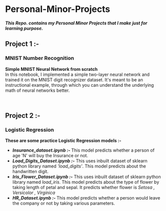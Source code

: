 

<body>
    <h1><b>Personal-Minor-Projects</b></h1>
    <b><i>This Repo. contains my Personal Minor Projects that I make just for learning purpose.</i></b>
    <br>
        <h2>Project 1 :- </h2>
        <h3>MNIST Number Recognition</h3>
        <p><b>Simple MNIST Neural Network from scratch</b><br>
            In this notebook, I implemented a simple two-layer neural network and trained it on the MNIST digit
            recognizer
            dataset. It's meant to be an instructional example, through which you can understand the underlying math of
            neural networks better.</p><br>
    <h2>Project 2 :- </h2>
        <h3>Logistic Regression</h3>
        <p><b>These are some practice Logistic Regression models :-</b><br>
        <ul>
            <li><b><i>Insurance_dataset.ipynb :- </i></b>This model predicts whether a person of age 'N' will buy the Insurance or not. <br>
            </li>
            <li><b><i>Load_Digits_Dataset.ipynb :-</i></b> This uses inbuilt dataset of sklearn python library named
                <i>'load_digits'</i>. This model predicts about the handwritten digit.<br>
            </li>
            <li><b><i>Iris_Flower_Dataset.ipynb :-</i></b> This uses inbuilt dataset of sklearn python library named
                <i>load_iris</i>. This model predicts about the type of flower by taking length of petal and sepal. It
                predicts whether flower is <i>Setosa , Versicolor , Virginica</i><br>
            </li>
            <li><b><i>HR_Dataset.ipynb :- </i></b>This model predicts whether a person would leave the company or not by
                taking various parameters.</i><br></li>
        </ul>
</body>
